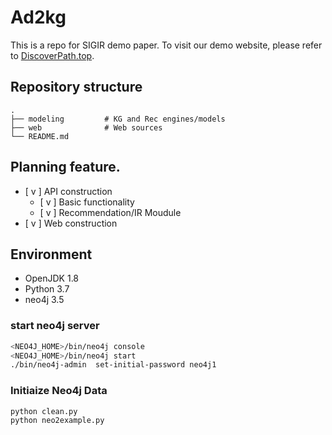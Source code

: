 # Ad2kg

This is a repo for SIGIR demo paper. To visit our demo website, please refer to [DiscoverPath.top](http://www.discoverpath.top/).

## Repository structure

    .
    ├── modeling         # KG and Rec engines/models
    ├── web              # Web sources
    └── README.md

## Planning feature.

- [ v ] API construction
    - [ v ] Basic functionality
    - [ v ] Recommendation/IR Moudule
- [ v ] Web construction

## Environment
-  OpenJDK 1.8
-  Python 3.7
-  neo4j 3.5

### start neo4j server
```sh
<NEO4J_HOME>/bin/neo4j console
<NEO4J_HOME>/bin/neo4j start
./bin/neo4j-admin  set-initial-password neo4j1
```

### Initiaize Neo4j Data
```sh
python clean.py
python neo2example.py
```
